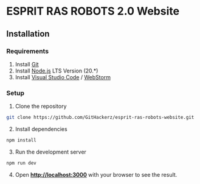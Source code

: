 # ESPRIT RAS ROBOTS 2.0 Website
## Installation
### Requirements
1. Install [Git](https://git-scm.com/downloads)
2. Install [Node.js](https://nodejs.org/en) LTS Version (20.\*)
3. Install [Visual Studio Code](https://code.visualstudio.com/download) / [WebStorm](https://www.jetbrains.com/webstorm/download/)

### Setup
1. Clone the repository
```bash
git clone https://github.com/GitHackerz/esprit-ras-robots-website.git
```
2. Install dependencies
```bash
npm install
```
3. Run the development server
```bash
npm run dev
```
4. Open [**http://localhost:3000**](http://localhost:3000) with your browser to see the result.


